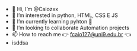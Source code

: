 - 👋 Hi, I’m @Caiozxx
- 👀 I’m interested in python, HTML, CSS E JS
- 🌱 I’m currently learning pyhton 🤖
- 💞️ I’m looking to collaborate Automation projects
- 📫 How to reach me 👉 fcaio127@uni9.edu.br 👈 
- isddsa

<!---
Caiozxx/Caiozxx is a ✨ special ✨ repository because its `README.md` (this file) appears on your GitHub profile.
You can click the Preview link to take a look at your changes.
--->
